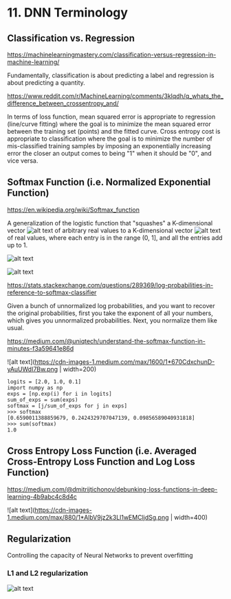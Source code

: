 # 11. DNN Terminology


## Classification vs. Regression
https://machinelearningmastery.com/classification-versus-regression-in-machine-learning/

Fundamentally, classification is about predicting a label and regression is about predicting a quantity.

https://www.reddit.com/r/MachineLearning/comments/3klqdh/q_whats_the_difference_between_crossentropy_and/

In terms of loss function,  mean squared error is appropriate to regression (line/curve fitting) where the goal is to minimize the mean squared error between the training set (points) and the fitted curve. Cross entropy cost is appropriate to classification where the goal is to minimize the number of mis-classified training samples by imposing an exponentially increasing error the closer an output comes to being "1" when it should be "0", and vice versa.

## Softmax Function (i.e. Normalized Exponential Function)
https://en.wikipedia.org/wiki/Softmax_function

A generalization of the logistic function that "squashes" a K-dimensional vector ![alt text](https://wikimedia.org/api/rest_v1/media/math/render/svg/82eca5d0928078d5a61b9e7e98cc73db31070909) of arbitrary real values to a K-dimensional vector ![alt text](https://wikimedia.org/api/rest_v1/media/math/render/svg/2e610a6185b8850a6f567c4902387b17f0ec1652) of real values, where each entry is in the range (0, 1], and all the entries add up to 1.

![alt text](https://wikimedia.org/api/rest_v1/media/math/render/svg/86ead0d067436010ffe21c29fa4bf956eb023ff6)

![alt text](https://wikimedia.org/api/rest_v1/media/math/render/svg/e348290cf48ddbb6e9a6ef4e39363568b67c09d3)

https://stats.stackexchange.com/questions/289369/log-probabilities-in-reference-to-softmax-classifier

Given a bunch of unnormalized log probabilities, and you want to recover the original probabilities, first you take the exponent of all your numbers, which gives you unnormalized probabilities. Next, you normalize them like usual.

https://medium.com/@uniqtech/understand-the-softmax-function-in-minutes-f3a59641e86d

![alt text](https://cdn-images-1.medium.com/max/1600/1*670CdxchunD-yAuUWdI7Bw.png | width=200)

```
logits = [2.0, 1.0, 0.1]
import numpy as np
exps = [np.exp(i) for i in logits]
sum_of_exps = sum(exps)
softmax = [j/sum_of_exps for j in exps]
>>> softmax
[0.6590011388859679, 0.2424329707047139, 0.09856589040931818]
>>> sum(softmax)
1.0
```
## Cross Entropy Loss Function (i.e. Averaged Cross-Entropy Loss Function and Log Loss Function)

https://medium.com/@dmitrijtichonov/debunking-loss-functions-in-deep-learning-4b9abc4c8d4c

![alt text](https://cdn-images-1.medium.com/max/880/1*AlbV9jz2k3Ll1wEMCljdSg.png | width=400)

## Regularization

Controlling the capacity of Neural Networks to prevent overfitting

### L1 and L2 regularization

![alt text](https://i2.wp.com/laid.delanover.com/wp-content/uploads/2018/01/reg_formulas.png?w=400 )
